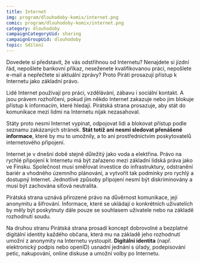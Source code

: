 ```yaml
---
title: Internet
img: program/dlouhodoby-komix/internet.png
comic: program/dlouhodoby-komix/internet.png
category: dlouhodoby
campaignCategoryUid: sharing
campaignGroupUid: dlouhodoby
topic: Sdílení
---
```


Dovedete si představit, že vás odstřihnou od Internetu? Nenajdete si jízdní řád, nepošlete bankovní příkaz, neseženete kvalifikovanou práci, nepošlete e-mail a nepřečtete si aktuální zprávy? Proto Piráti prosazují přístup k Internetu jako základní právo.

Lidé Internet používají pro práci, vzdělávání, zábavu i sociální kontakt. A jsou právem rozhořčeni, pokud jim někdo Internet zakazuje nebo jim blokuje přístup k informacím, které hledají. Pirátská strana prosazuje, aby stát do komunikace mezi lidmi na Internetu nijak nezasahoval.

Státy proto nesmí Internet vypínat, odpojovat lidi a blokovat přístup podle seznamu zakázaných stránek. **Stát totiž ani nesmí sledovat přenášené informace**, které by mu to umožnily, a to ani prostřednictvím poskytovatelů internetového připojení.

Internet je v dnešní době stejně důležitý jako voda a elektřina. Právo na rychlé připojení k Internetu má být zařazeno mezi základní lidská práva jako ve Finsku. Společnost musí směřovat investice do infrastruktury, odstranění bariér a vhodného územního plánování, a vytvořit tak podmínky pro rychlý a dostupný Internet. Jednotlivé způsoby připojení nesmí být diskriminovány a musí být zachována síťová neutralita.

Pirátská strana uznává přirozené právo na důvěrnost komunikace, její anonymitu a šifrování. Informace, které se ukládají o konkrétních uživatelích by měly být poskytnuty dále pouze se souhlasem uživatele nebo na základě rozhodnutí soudu.

Na druhou stranu Pirátská strana prosadí koncept dobrovolné a bezplatné digitální identity každého občana, která mu na základě jeho rozhodnutí umožní z anonymity na Internetu vystoupit. **Digitální identita** (např. elektronický podpis nebo openID) usnadní jednání s úřady, podepisování petic, nakupování, online diskuse a umožní volby po Internetu.
